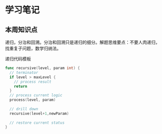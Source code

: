 # 学习笔记

## 本周知识点

递归，分治和回溯。分治和回溯只是递归的细分。解题思维要点：不要人肉递归，找重复子问题，数学归纳法。

递归代码模板

```go
func recursive(level, param int) {
  // terminator
  if level > maxLevel {
    // process result
    return 
  }
  // process current logic 
  process(level, param)
  
  // drill down
  recursive(level+1,newParam)
  
  // restore current status
}
```
